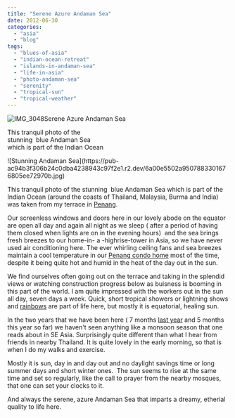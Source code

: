 ```yaml
---
title: "Serene Azure Andaman Sea"
date: 2012-06-30
categories: 
  - "asia"
  - "blog"
tags: 
  - "blues-of-asia"
  - "indian-ocean-retreat"
  - "islands-in-andaman-sea"
  - "life-in-asia"
  - "photo-andaman-sea"
  - "serenity"
  - "tropical-sun"
  - "tropical-weather"
---
```


![IMG_3048](https://pub-ac94b3f306b24c0dba4238943c97f2e1.r2.dev/6a00e5502a9507883301761588de6d970c.jpg)Serene Azure Andaman Sea

This tranquil photo of the  
stunning  blue Andaman Sea  
which is part of the Indian Ocean

<!--more--> ![Stunning Andaman Sea](https://pub-ac94b3f306b24c0dba4238943c97f2e1.r2.dev/6a00e5502a9507883301676805ee72970b.jpg)  
  
  
This tranquil photo of the stunning  blue Andaman Sea which is part of the Indian Ocean (around the coasts of Thailand, Malaysia, Burma and India)  was taken from my terrace in [Penang](http://soultravelers3new.local/2012/05/penang-at-night.html "Georgetown, penang, Malaysia").  
  
Our screenless windows and doors here in our lovely abode on the equator are open all day and again all night as we sleep ( after a period of having them closed when lights are on in the evening hours)  and the sea brings fresh breezes to our home-in- a -highrise-tower in Asia, so we have never used air conditioning here. The ever whirling ceiling fans and sea breezes maintain a cool temperature in our [Penang condo home](http://soultravelers3new.local/2012/03/finding-a-vacation-rental-apartment-in-penang-2.html "vacation rental condo penang") most of the time,  despite it being quite hot and humid in the heat of the day out in the sun.  
  
We find ourselves often going out on the terrace and taking in the splendid views or watching construction progress below as buisness is booming in this part of the world. I am quite impressed with the workers out in the sun all day, seven days a week. Quick, short tropical showers or lightning shows and [rainbows](http://soultravelers3new.local/2012/04/beautiful-rainbows-around-the-world.html "rainbows around the world") are part of life here, but mostly it is equatorial, healing sun.  
  
In the two years that we have been here ( 7 months [last year](http://soultravelers3new.local/2011/02/20-stunning-photos-chinese-new-year-georgetown-penang.html "georgetown, Penang photos") and 5 months this year so far) we haven't seen anything like a monsoon season that one reads about in SE Asia. Surprisingly quite different than what I hear from friends in nearby Thailand. It is quite lovely in the early morning, so that is when I do my walks and exercise.  
  
Mostly it is sun, day in and day out and no daylight savings time or long summer days and short winter ones.  The sun seems to rise at the same time and set so regularly, like the call to prayer from the nearby mosques, that one can set your clocks to it.  
  
And always the serene, azure Andaman Sea that imparts a dreamy, etherial quality to life here.
